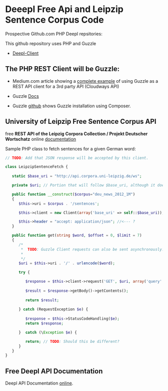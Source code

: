 # Deeepl Free Api and Leipzip Sentence Corpus Code

Prospective Github.com PHP Deepl repsitories:

This github repository uses PHP and Guzzle

- [Deepl-Client](https://github.com/tinyappsde/deepl-client)

## The PHP REST Client will be Guzzle:

- Medium.com article showing a [complete example](https://medium.com/hackernoon/creating-rest-api-in-php-using-guzzle-d6a890499b02) of using Guzzle as a REST API client for a 3rd party API (Cloudways API) 

- Guzzle [Docs](https://docs.guzzlephp.org/en/stable/index.html)

- Guzzle [github](https://github.com/guzzle/guzzle) shows Guzzle installation using Composer.

## University of Leipzip Free Sentence Corpus API

free **REST API of the Leipzig Corpora Collection / Projekt Deutscher Wortschatz** online [documentation](http://api.corpora.uni-leipzig.de/ws/swagger-ui.html)
 
Sample PHP class to fetch sentences for a given German word:

```php
// TODO: Add that JSON response will be accepted by this client.

class LeipzipSentenceFetch {
    
   static $base_uri = "http://api.corpora.uni-leipzig.de/ws";

   private $uri; // Portion that will follow $base_uri, although it does not need to be catenated to it.

   public function __construct($corpus="deu_news_2012_1M") 
   {
      $this->uri = $corpus . '/sentences'; 	   

      $this->client = new Client(array('base_uri' => self::$base_uri));

      $this->header = "accept: application/json"; //<--- ?
   }

   public function get(string $word, $offset = 0, $limit = 7)
   {
      /*
       *  TODO: Guzzle Client requests can also be sent asynchronously. This can be done, too, using 'promise' objects like C++.
       *
       */  
      $uri = $this->uri . '/' . urlencode($word);

      try {

         $response = $this->client->request('GET', $uri, array('query' => array('offset' => $offset, 'limit' => $limit)) );
      
         $result = $response->getBody()->getContents();
         
         return $result;
      
      } catch (RequestException $e) {
      
         $response = $this->StatusCodeHandling($e);
         return $response;

      }  catch (\Exception $e) { 

         return; // TODO: Should this be different?
      }
   }
}
```
## Free Deepl API Documentation

Deepl API Documentation [online](https://www.deepl.com/docs-api).

